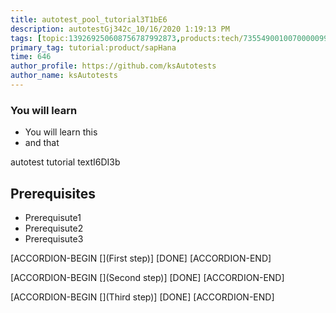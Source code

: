 ```yaml
---
title: autotest_pool_tutorial3T1bE6
description: autotestGj342c_10/16/2020 1:19:13 PM
tags: [topic:139269250608756787992873,products:tech/73554900100700000996,tutorial:experience/advanced]
primary_tag: tutorial:product/sapHana
time: 646
author_profile: https://github.com/ksAutotests
author_name: ksAutotests
---
```

### You will learn
- You will learn this
- and that

autotest tutorial textI6DI3b

## Prerequisites
- Prerequisute1
- Prerequisute2
- Prerequisute3

[ACCORDION-BEGIN [](First step)]
[DONE]
[ACCORDION-END]

[ACCORDION-BEGIN [](Second step)]
[DONE]
[ACCORDION-END]

[ACCORDION-BEGIN [](Third step)]
[DONE]
[ACCORDION-END]

